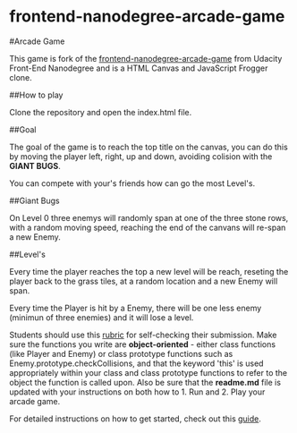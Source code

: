 frontend-nanodegree-arcade-game
===============================
#Arcade Game

This game is fork of the [frontend-nanodegree-arcade-game](https://github.com/udacity/frontend-nanodegree-arcade-game) from Udacity Front-End Nanodegree and is a HTML Canvas and JavaScript Frogger clone.

##How to play

Clone the repository and open the index.html file.

##Goal

The goal of the game is to reach the top title on the canvas, you can do this by moving the player left, right, up and down, avoiding colision with the **GIANT BUGS**.

You can compete with your's  friends how can go the most Level's.

##Giant Bugs

On Level 0 three enemys will randomly span at one of the three stone rows, with a random moving speed, reaching the end of the canvans will re-span a new Enemy.

##Level's

Every time the player reaches the top a new level will be reach, reseting the player back to the grass tiles, at a random location and a new Enemy will span.

Every time the Player is hit by a Enemy, there will be one less enemy (minimun of three enemies) and it will lose a level.

Students should use this [rubric](https://review.udacity.com/#!/projects/2696458597/rubric) for self-checking their submission. Make sure the functions you write are **object-oriented** - either class functions (like Player and Enemy) or class prototype functions such as Enemy.prototype.checkCollisions, and that the keyword 'this' is used appropriately within your class and class prototype functions to refer to the object the function is called upon. Also be sure that the **readme.md** file is updated with your instructions on both how to 1. Run and 2. Play your arcade game.

For detailed instructions on how to get started, check out this [guide](https://docs.google.com/document/d/1v01aScPjSWCCWQLIpFqvg3-vXLH2e8_SZQKC8jNO0Dc/pub?embedded=true).
